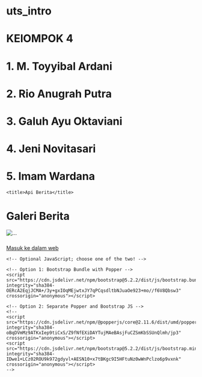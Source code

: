 # uts_intro
# KElOMPOK 4
# 1. M. Toyyibal Ardani
# 2. Rio Anugrah Putra
# 3. Galuh Ayu Oktaviani
# 4. Jeni Novitasari
# 5. Imam Wardana
<?php 
$sumber = 'https://berita-indo-api.vercel.app/v1/cnn-news';
$konten = file_get_contents($sumber);
$data = json_decode($konten, true);
//var_dump($data);
?>

<!doctype html>
<html lang="en">
  <head>
    <!-- Required meta tags -->
    <meta charset="utf-8">
    <meta name="viewport" content="width=device-width, initial-scale=1">
    <!-- Bootstrap CSS -->
    <link rel="stylesheet" href="https://cdn.jsdelivr.net/npm/bootstrap@5.2.2/dist/css/bootstrap.rtl.min.css" integrity="sha384-7mQhpDl5nRA5nY9lr8F1st2NbIly/8WqhjTp+0oFxEA/QUuvlbF6M1KXezGBh3Nb" crossorigin="anonymous">

    <title>Api Berita</title>
  </head>
  <body>
    <h1 class="text-center mt-3">Galeri Berita</h1>
    <div class="container">
        <div class="row">
          <?php foreach ($data['data'] as $row) {
            # code...
          ?>
            <div class="col-4 mt-3">
                <div class="card shadow" style="width: 18rem;">
                    <img src=" <?php  echo $row['image']['large'] ?> " class="card-img-top" alt="...">
                    <div class="card-body">
                      <h3><?php  echo $row['title'] ?></h3>
                      <p class="card-text"><?php  echo $row['contentSnippet'] ?></p>
                      <a href="<?php echo $row['link'] ?>[">Masuk ke dalam web</a>
                    </div>
                </div>
            </div>
            <?php }?>
        </div>
    </div>

    <!-- Optional JavaScript; choose one of the two! -->

    <!-- Option 1: Bootstrap Bundle with Popper -->
    <script src="https://cdn.jsdelivr.net/npm/bootstrap@5.2.2/dist/js/bootstrap.bundle.min.js" integrity="sha384-OERcA2EqjJCMA+/3y+gxIOqMEjwtxJY7qPCqsdltbNJuaOe923+mo//f6V8Qbsw3" crossorigin="anonymous"></script>

    <!-- Option 2: Separate Popper and Bootstrap JS -->
    <!--
    <script src="https://cdn.jsdelivr.net/npm/@popperjs/core@2.11.6/dist/umd/popper.min.js" integrity="sha384-oBqDVmMz9ATKxIep9tiCxS/Z9fNfEXiDAYTujMAeBAsjFuCZSmKbSSUnQlmh/jp3" crossorigin="anonymous"></script>
    <script src="https://cdn.jsdelivr.net/npm/bootstrap@5.2.2/dist/js/bootstrap.min.js" integrity="sha384-IDwe1+LCz02ROU9k972gdyvl+AESN10+x7tBKgc9I5HFtuNz0wWnPclzo6p9vxnk" crossorigin="anonymous"></script>
    -->
  </body>
</html>
